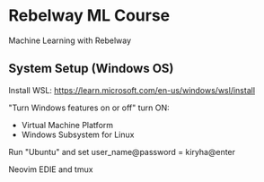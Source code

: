 # Rebelway ML Course
Machine Learning with Rebelway

## System Setup (Windows OS)

Install WSL: https://learn.microsoft.com/en-us/windows/wsl/install

"Turn Windows features on or off" turn ON:

- Virtual Machine Platform
- Windows Subsystem for Linux

Run "Ubuntu" and set user_name@password = kiryha@enter

Neovim EDIE and tmux 